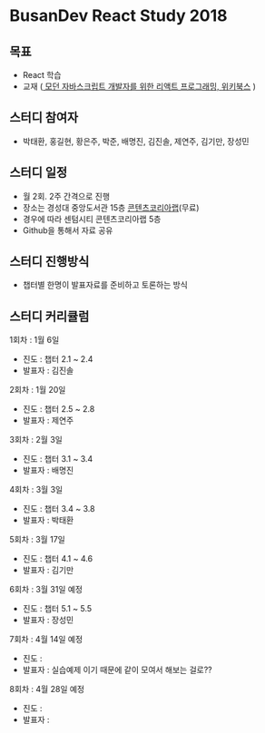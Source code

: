 # BusanDev React Study 2018

## 목표
  - React 학습
  - 교재 ([ 모던 자바스크립트 개발자를 위한 리액트 프로그래밍, 위키북스](http://book.naver.com/bookdb/book_detail.nhn?bid=12836386) )

## 스터디 참여자
  - 박태환, 홍길현, 황은주, 박준, 배명진, 김진솔, 제연주, 김기만, 장성민

## 스터디 일정
  - 월 2회. 2주 간격으로 진행
  - 장소는 경성대 중앙도서관 15층 [콘텐츠코리아랩](http://map.naver.com/local/siteview.nhn?code=11592587)(무료)
  - 경우에 따라 센텀시티 콘텐츠코리아랩 5층
  - Github을 통해서 자료 공유

## 스터디 진행방식
  - 챕터별 한명이 발표자료를 준비하고 토론하는 방식

## 스터디 커리큘럼
 1회차 : 1월 6일
   - 진도 : 챕터 2.1 ~ 2.4 
   - 발표자 : 김진솔

2회차 : 1월 20일

- 진도 : 챕터 2.5 ~ 2.8 
- 발표자 : 제연주

3회차 :  2월 3일

- 진도 : 챕터 3.1 ~ 3.4
- 발표자 : 배명진


4회차 : 3월 3일

- 진도 : 챕터 3.4 ~ 3.8
- 발표자 :  박태환



5회차 : 3월 17일

- 진도 : 챕터 4.1 ~ 4.6
- 발표자 : 김기만



6회차 : 3월 31일 예정

- 진도 : 챕터 5.1 ~ 5.5
- 발표자 : 장성민



7회차 : 4월 14일 예정

- 진도 : 
- 발표자 : 실습예제 이기 때문에 같이 모여서 해보는 걸로??



8회차 : 4월 28일 예정

- 진도 :
- 발표자 :

